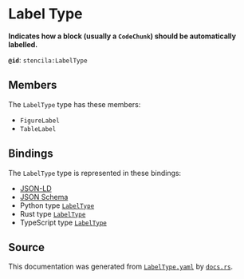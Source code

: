 # Label Type

**Indicates how a block (usually a `CodeChunk`) should be automatically labelled.**

**`@id`**: `stencila:LabelType`

## Members

The `LabelType` type has these members:

- `FigureLabel`
- `TableLabel`

## Bindings

The `LabelType` type is represented in these bindings:

- [JSON-LD](https://stencila.org/LabelType.jsonld)
- [JSON Schema](https://stencila.org/LabelType.schema.json)
- Python type [`LabelType`](https://github.com/stencila/stencila/blob/main/python/python/stencila/types/label_type.py)
- Rust type [`LabelType`](https://github.com/stencila/stencila/blob/main/rust/schema/src/types/label_type.rs)
- TypeScript type [`LabelType`](https://github.com/stencila/stencila/blob/main/ts/src/types/LabelType.ts)

## Source

This documentation was generated from [`LabelType.yaml`](https://github.com/stencila/stencila/blob/main/schema/LabelType.yaml) by [`docs.rs`](https://github.com/stencila/stencila/blob/main/rust/schema-gen/src/docs.rs).